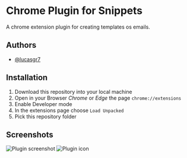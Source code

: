 
# Chrome Plugin for Snippets

A chrome extension plugin for creating templates os emails.


## Authors

- [@lucasgr7](https://github.com/lucasgr7)


## Installation

1. Download this repository into your local machine
2. Open in your Browser *Chrome* or *Edge* the page `chrome://extensions`
3. Enable Developer mode
4. In the extensions page choose `Load Unpacked`
5. Pick this repository folder


## Screenshots

![Plugin screenshot](https://ibb.co/8KTrGYb)
![Plugin icon](https://ibb.co/b3wL4T0)
